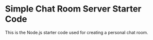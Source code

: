 # Simple Chat Room Server Starter Code

This is the  Node.js starter code used for creating a personal chat room.